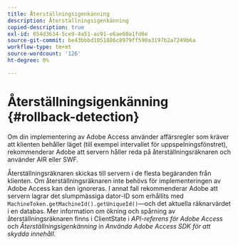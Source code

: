 ```yaml
---
title: Återställningsigenkänning
description: Återställningsigenkänning
copied-description: true
exl-id: 054d3634-5ce9-4a51-ac91-e6ae60a1fd6e
source-git-commit: be43bbbd1051886c8979ff590a3197b2a7249b6a
workflow-type: tm+mt
source-wordcount: '126'
ht-degree: 0%

---
```


# Återställningsigenkänning {#rollback-detection}

Om din implementering av Adobe Access använder affärsregler som kräver att klienten behåller läget (till exempel intervallet för uppspelningsfönstret), rekommenderar Adobe att servern håller reda på återställningsräknaren och använder AIR eller SWF.

Återställningsräknaren skickas till servern i de flesta begäranden från klienten. Om återställningsräknaren inte behövs för implementeringen av Adobe Access kan den ignoreras. I annat fall rekommenderar Adobe att servern lagrar det slumpmässiga dator-ID som erhållits med `MachineToken.getMachineId().getUniqueId()`—och det aktuella räknarvärdet i en databas. Mer information om ökning och spårning av återställningsräknaren finns i ClientState i *API-referens för Adobe Access* och *Återställningsigenkänning* in *Använda Adobe Access SDK för att skydda innehåll*.
